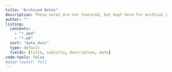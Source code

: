 ```yaml
---
title: "Archived Notes"
description: These notes are not featured, but kept here for archival purposes.
author: ""
listing:
  contents:
    - "*.qmd"
    - "*.md"
  sort: "date desc"
  type: default
  fields: [title, subtitle, description, date]
code-tools: false
#page-layout: full
---
```


